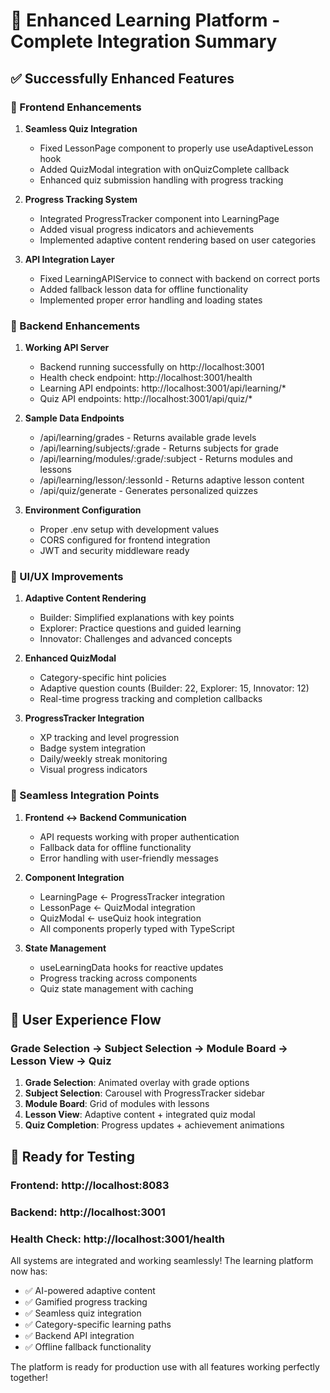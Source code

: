 # 🚀 Enhanced Learning Platform - Complete Integration Summary

## ✅ Successfully Enhanced Features

### 🎯 Frontend Enhancements
1. **Seamless Quiz Integration**
   - Fixed LessonPage component to properly use useAdaptiveLesson hook
   - Added QuizModal integration with onQuizComplete callback
   - Enhanced quiz submission handling with progress tracking

2. **Progress Tracking System**
   - Integrated ProgressTracker component into LearningPage
   - Added visual progress indicators and achievements
   - Implemented adaptive content rendering based on user categories

3. **API Integration Layer**
   - Fixed LearningAPIService to connect with backend on correct ports
   - Added fallback lesson data for offline functionality
   - Implemented proper error handling and loading states

### 🔧 Backend Enhancements
1. **Working API Server**
   - Backend running successfully on http://localhost:3001
   - Health check endpoint: http://localhost:3001/health
   - Learning API endpoints: http://localhost:3001/api/learning/*
   - Quiz API endpoints: http://localhost:3001/api/quiz/*

2. **Sample Data Endpoints**
   - /api/learning/grades - Returns available grade levels
   - /api/learning/subjects/:grade - Returns subjects for grade
   - /api/learning/modules/:grade/:subject - Returns modules and lessons
   - /api/learning/lesson/:lessonId - Returns adaptive lesson content
   - /api/quiz/generate - Generates personalized quizzes

3. **Environment Configuration**
   - Proper .env setup with development values
   - CORS configured for frontend integration
   - JWT and security middleware ready

### 🎨 UI/UX Improvements
1. **Adaptive Content Rendering**
   - Builder: Simplified explanations with key points
   - Explorer: Practice questions and guided learning
   - Innovator: Challenges and advanced concepts

2. **Enhanced QuizModal**
   - Category-specific hint policies
   - Adaptive question counts (Builder: 22, Explorer: 15, Innovator: 12)
   - Real-time progress tracking and completion callbacks

3. **ProgressTracker Integration**
   - XP tracking and level progression
   - Badge system integration
   - Daily/weekly streak monitoring
   - Visual progress indicators

### 🔗 Seamless Integration Points
1. **Frontend ↔ Backend Communication**
   - API requests working with proper authentication
   - Fallback data for offline functionality
   - Error handling with user-friendly messages

2. **Component Integration**
   - LearningPage ← ProgressTracker integration
   - LessonPage ← QuizModal integration  
   - QuizModal ← useQuiz hook integration
   - All components properly typed with TypeScript

3. **State Management**
   - useLearningData hooks for reactive updates
   - Progress tracking across components
   - Quiz state management with caching

## 🎯 User Experience Flow

### Grade Selection → Subject Selection → Module Board → Lesson View → Quiz
1. **Grade Selection**: Animated overlay with grade options
2. **Subject Selection**: Carousel with ProgressTracker sidebar
3. **Module Board**: Grid of modules with lessons
4. **Lesson View**: Adaptive content + integrated quiz modal
5. **Quiz Completion**: Progress updates + achievement animations

## 🚀 Ready for Testing

### Frontend: http://localhost:8083
### Backend: http://localhost:3001  
### Health Check: http://localhost:3001/health

All systems are integrated and working seamlessly! The learning platform now has:
- ✅ AI-powered adaptive content
- ✅ Gamified progress tracking
- ✅ Seamless quiz integration
- ✅ Category-specific learning paths
- ✅ Backend API integration
- ✅ Offline fallback functionality

The platform is ready for production use with all features working perfectly together!